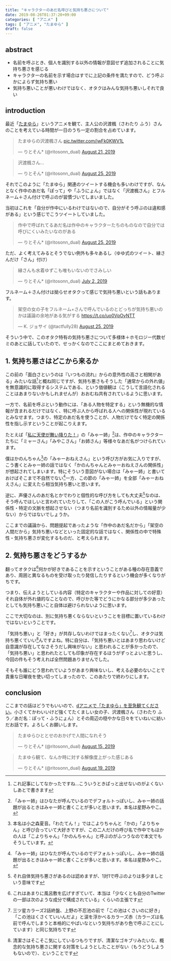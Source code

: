 ```yaml
---
title: "キャラクターのあだ名呼びと気持ち悪さについて"
date: 2019-08-26T01:37:20+09:00
categories: [ "アニメ" ]
tags: [ "アニメ", "たまゆら" ]
draft: false
---
```


## abstract

- 名前を呼ぶとき、個人を識別する以外の情報が意図せず追加されることに気持ち悪さを感じる
- キャラクターの名前を示す場合はすでに上記の条件を満たすので、どう呼ぶかによらず気持ち悪い
- 気持ち悪いことが悪いわけではなく、オタクはみんな気持ち悪いしそれで良い

<!--more-->


## introduction

最近「[たまゆら](http://tamayura.info/)」というアニメを観て、主人公の沢渡楓（さわたり ふう）さんのことを考えている時間が一日のうち一定の割合を占めています。

<blockquote class="twitter-tweet" data-partner="tweetdeck"><p lang="ja" dir="ltr">たまゆらの沢渡楓さん <a href="https://t.co/jwFk0KWV1L">pic.twitter.com/jwFk0KWV1L</a></p>&mdash; りとそん* (@ritosonn_dual) <a href="https://twitter.com/ritosonn_dual/status/1164194264156295168">August 21, 2019</a></blockquote>
<script async src="https://platform.twitter.com/widgets.js" charset="utf-8"></script>

<blockquote class="twitter-tweet" data-partner="tweetdeck"><p lang="ja" dir="ltr">沢渡楓さん…</p>&mdash; りとそん* (@ritosonn_dual) <a href="https://twitter.com/ritosonn_dual/status/1165450108252475393">August 25, 2019</a></blockquote>
<script async src="https://platform.twitter.com/widgets.js" charset="utf-8"></script>

それでこのように「たまゆら」関連のツイートする機会も多いわけですが、なんとなく作中のあだ名「ぽって」や「ふうにょん」ではなく「沢渡楓さん」とフルネーム＋さん付けで呼ぶのが習慣づいてしまいました。

当初はこれを「自分が作中にいるわけではないので、自分がそう呼ぶのは違和感がある」という感じでこうツイートしていました。

<blockquote class="twitter-tweet" data-partner="tweetdeck"><p lang="ja" dir="ltr">作中で呼ばれてるあだ名は作中のキャラクターたちのものなので自分では呼びにくいみたいなのがある</p>&mdash; りとそん* (@ritosonn_dual) <a href="https://twitter.com/ritosonn_dual/status/1165450500621209600">August 25, 2019</a></blockquote>
<script async src="https://platform.twitter.com/widgets.js" charset="utf-8"></script>

ただ、よく考えてみるとそうでない例外も多々あるし（ゆゆ式のツイート、縁さんだけ「さん」付け）

<blockquote class="twitter-tweet" data-partner="tweetdeck"><p lang="ja" dir="ltr">縁さんも水着ゆずこも唯もいないのでさみしい</p>&mdash; りとそん* (@ritosonn_dual) <a href="https://twitter.com/ritosonn_dual/status/1145858120859541504?ref_src=twsrc%5Etfw">July 2, 2019</a></blockquote>
<script async src="https://platform.twitter.com/widgets.js" charset="utf-8"></script>

フルネーム＋さん付けは拗らせオタクって感じで気持ち悪いという話もあります。

<blockquote class="twitter-tweet" data-partner="tweetdeck"><p lang="ja" dir="ltr">架空の女の子をフルネーム+さんで呼んでいるのとどっちが気持ち悪いのかは議論の余地がある気がする <a href="https://t.co/uo0VpOyNTT">https://t.co/uo0VpOyNTT</a></p>&mdash; K. ジョサイ (@tactfully28) <a href="https://twitter.com/tactfully28/status/1165490049447653376?ref_src=twsrc%5Etfw">August 25, 2019</a></blockquote>
<script async src="https://platform.twitter.com/widgets.js" charset="utf-8"></script>

そういう中で、このオタク特有の気持ち悪さについて多様体＋ホモロジー代数ゼミのあとに話していたので、せっかくなのでここにまとめておきます。

## 1. 気持ち悪さはどこから来るか

この前の「面白さというのは『いつもの流れ』からの意外性の高さと相関がある」みたいな話[^1]と概ね同じですが、気持ち悪さもそうした「通常からの外れ値」を無意識的に取得するシステムである、という価値観は（こうして言語化されることはあまりないかもしれませんが）おおむね共有されているように思います。

[^1]:これ記事にしてなかったですね…こういうときぱっと出せないのがよくないしあとで書きます

一方で、名前を呼ぶという動作には、「ある人物を特定する」という無機的な情報が含まれるだけではなく、特に呼ぶ人から呼ばれる人への関係性が現れているとみなせます。つまり、特定のあだ名を使うことが、人物だけでなく特定の関係性を指し示すということが起こりえます。

たとえば「[私に天使が舞い降りた！](http://watatentv.com/)」の「みゃー姉」[^2]は、作中のキャラクターたちに「ミャーさん」「みやこさん」「お姉さん」等様々なあだ名がつけられています。

[^2]:「みゃー姉」はひなたが呼んでいるのでデフォルトっぽいし、みゃー姉の話題が出るときはみゃー姉と書くことが多いと思います。本名は星野みやこ。

僕はかのんちゃん[^3]の「みゃーおねえさん」という呼び方がお気に入りですが、こう書くとみゃー姉の話ではなく「かのんちゃんとみゃーおねえさんの関係性」が想起されてしまいます。特にそういう意図がない場合は「みゃー姉」と書いておけばそこまで不自然でない[^2]一方、この節の「みゃー姉」を全部「みゃーおねえさん」に変えたら相当気持ち悪いと思います。

[^3]:本名は小之森夏音。「わたてん！」ではこよりちゃんと「かの」「よりちゃん」と呼び合っていて大好きですが、この二人だけの呼び名で作中でもほかの人は「こよりちゃん」「かのんちゃん」と呼ぶのがふつうなので本文でもそうしています。

逆に、声優さんのあだ名とかでわりと個性的な呼び方をしても大丈夫[^4]なのは、そう呼んでほしいと言われていたりして、「この人がこう呼んでいる」という関係性・特定の文脈を想起させない（つまり名前を識別するため以外の情報量が少ない）からではないでしょうか。

[^4]:それ自体気持ち悪さがあるのは認めますが、1対1で呼ぶのよりは多少ましという意味です

ここまでの議論から、問題提起であったような「作中のあだ名だから」「架空の人間だから」気持ち悪いなどといった固定的な話ではなく、関係性の中で特殊性・気持ち悪さが変化するものだ、と考えられます。

## 2. 気持ち悪さをどうするか

翻ってオタクは[^5]何かが好きであることを示すということがある種の存在意義であり、周囲と異なるものを受け取ったり発信したりするという機会が多くなりがちです。

[^5]:これはあまりに風呂敷を広げすぎていて、本当は「少なくとも自分のTwitterの一部は次のような成分で構成されている」くらいの主張です

つまり、伝えようとしている内容（特定のキャラクターや作品に対しての好意）それ自体が外れ値的なことなので、呼びかた等でどうにかなる部分が多少あったとしても気持ち悪いこと自体は避けられないように思います。

ここで大切なのは、別に気持ち悪くならないということを目標に置いているわけではないということです。

「気持ち悪い」と「好き」が共存しないわけではまったくない[^6]し、オタクは気持ち悪くていい[^7]んですよね。特に自分は、「気持ち悪いとはあまり思わないけど自意識が存在してなさそうだし興味がない」と思われることが多かったので、「気持ち悪い」と思われたとしても印象が存在するほうがずっとよいと思うし、今回の件もそう考えれば全然問題ありませんでした。

[^6]:三ツ星カラーズ2話終盤、上野の不忍池の前で「この池はくさいのに好き」「この池はくさくていいんだよ」と涙を浮かべるカラーズ赤（カラーズは名前で呼んでしまうと本格的にやばいなという気持ちがあり色で呼ぶことにしています）と同じ気持ちです

[^7]:清潔さはそこそこ気にしているつもりですが、清潔なゴキブリみたいな、概念的な気持ち悪さに関する対策をしようとしたことがない（もうどうしようもないので）、ということです

そもそも誰にどう思われていようがあまり興味ないし、考える必要のないことで貴重な日曜夜を使い切ってしまったので、このあたりで終わりにします。

## conclusion

ここまでの話はどうでもいいので、[dアニメで「たまゆら」を至急観てください](https://anime.dmkt-sp.jp/animestore/ci_pc?workId=10219)。小さくてかわいいけど強くてたくましい女の子、沢渡楓さん（さわたり ふう／あだ名：ぽって・ふうにょん）とその周辺の穏やかな日々をていねいに紡いだお話です。よろしくお願いします。

<blockquote class="twitter-tweet" data-partner="tweetdeck"><p lang="ja" dir="ltr">たまゆらひととせのおかげで人間になれそう</p>&mdash; りとそん* (@ritosonn_dual) <a href="https://twitter.com/ritosonn_dual/status/1162021720674332672?ref_src=twsrc%5Etfw">August 15, 2019</a></blockquote>
<script async src="https://platform.twitter.com/widgets.js" charset="utf-8"></script>

<blockquote class="twitter-tweet" data-partner="tweetdeck"><p lang="ja" dir="ltr">たまゆら観て、なんか時に対する解像度上がった感じある</p>&mdash; りとそん* (@ritosonn_dual) <a href="https://twitter.com/ritosonn_dual/status/1163487940586065920?ref_src=twsrc%5Etfw">August 19, 2019</a></blockquote>
<script async src="https://platform.twitter.com/widgets.js" charset="utf-8"></script>



